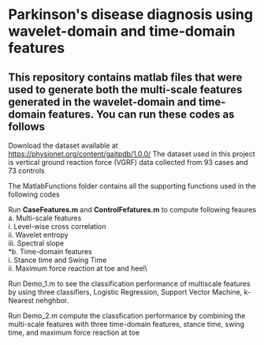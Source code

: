 # Parkinson's disease diagnosis using wavelet-domain and time-domain features

## This repository contains matlab files that were used to generate both the multi-scale features generated in the  wavelet-domain and time-domain features. You can run these codes as follows

Download the dataset available at https://physionet.org/content/gaitpdb/1.0.0/
  The dataset used in this project is vertical ground reaction force (VGRF) data collected from 93 cases and 73 controls 

The MatlabFunctions folder contains all the supporting functions used in the following  codes 

Run **CaseFeatures.m** and **ControlFefatures.m**  to compute following feaures \
   a. Multi-scale features \
    i. Level-wise cross correlation \
    ii. Wavelet entropy\
    iii. Spectral slope \
   *b. Time-domain features \
    i. Stance time and Swing Time\
    ii. Maximum force reaction at toe and heel\

Run Demo_1.m to see the classification performance of multiscale features by using three classifiers, Logistic Regression, Support Vector Machine, k-Nearest nehghbor.

Run Demo_2.m compute the classfication performance by combining the multi-scale features with three time-domain features, stance time, swing time, and maximum force reaction at toe
